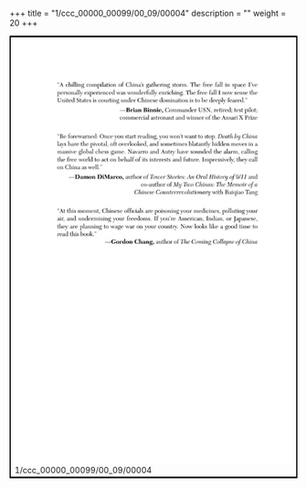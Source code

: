 +++
title = "1/ccc_00000_00099/00_09/00004"
description = ""
weight = 20
+++

<table style="border:2px solid black;max-width:800px;max-height:800px;" 
><tr><td>
<img class="center-fit-jpg"
src="/jpg_/out_jpg_dbc_004.jpg">
1/ccc_00000_00099/00_09/00004
</img></td></tr></table>
